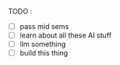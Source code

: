 TODO :

- [ ] pass mid sems
- [ ] learn about all these AI stuff
- [ ] llm something
- [ ] build this thing
